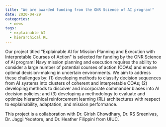 ```yaml
---
title: "We are awarded funding from the ONR Science of AI program!"
date: 2020-04-29
categories:
  - news
tags:
  - explainable AI
  - hierarchical RL
---
```


Our project titled "Explainable AI for Mission Planning and Execution with Interpretable Courses of Action" is selected for funding by the ONR Science of AI program! Navy mission planning and execution requires the ability to consider a large number of potential courses of action (COAs) and ensure optimal decision-making in uncertain environments. We aim to address these challenges by: (1) developing methods to classify decision sequences from AI systems into clusters of coherent and interpretable COAs; (2) developing methods to discover and incorporate commander biases into AI decision policies; and (3) developing a methodology to evaluate and optimize hierarchical reinforcement learning (RL) architectures with respect to explainability, adaptation, and mission performance.

This project is a collaboration with Dr. Girish Chowdhary, Dr. RS Sreenivas, Dr. Jaggi Yedetore, and Dr. Heather Filippini from UIUC.